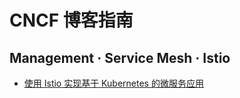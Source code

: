 # CNCF 博客指南

## Management · Service Mesh · Istio

* [使用 Istio 实现基于 Kubernetes 的微服务应用](https://www.ibm.com/developerworks/cn/cloud/library/cl-lo-implementing-kubernetes-microservice-using-istio/index.html)